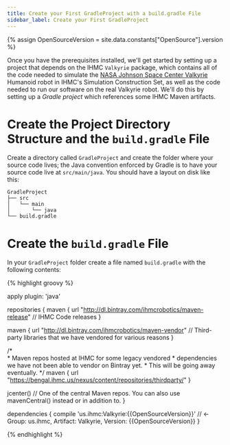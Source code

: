 ```yaml
---
title: Create your First GradleProject with a build.gradle File
sidebar_label: Create your First GradleProject
---
```


{% assign OpenSourceVersion = site.data.constants["OpenSource"].version %}

Once you have the prerequisites installed, we'll get started by setting up a project that depends on the IHMC `Valkyrie` package, which contains all of the code needed to simulate the [NASA Johnson Space Center Valkyrie](http://nasa-jsc-robotics.github.io/valkyrie/) Humanoid robot in IHMC's Simulation Construction Set, as well as the code needed to run our software on the real Valkyrie robot. We'll do this by setting up a *Gradle project* which references some IHMC Maven artifacts.

# Create the Project Directory Structure and the `build.gradle` File

Create a directory called `GradleProject` and create the folder where your source code lives; the Java convention enforced by Gradle is to have your source code live at `src/main/java`. You should have a layout on disk like this:

    GradleProject
    ├── src
    │   └── main
    │       └── java
    └── build.gradle

# Create the `build.gradle` File

In your `GradleProject` folder create a file named `build.gradle` with the following contents:

{% highlight groovy %}

apply plugin: 'java'

repositories {
   maven {
      url  "http://dl.bintray.com/ihmcrobotics/maven-release" // IHMC Code releases
   }

   maven {
      url  "http://dl.bintray.com/ihmcrobotics/maven-vendor" // Third-party libraries that we have vendored for various reasons
   }

   /*  
    *  Maven repos hosted at IHMC for some legacy vendored
    *  dependencies we have not been able to vendor on Bintray yet.
    *  This will be going away eventually.
    */
   maven {
        url "https://bengal.ihmc.us/nexus/content/repositories/thirdparty/"
   }

   jcenter() // One of the central Maven repos. You can also use mavenCentral() instead or in addition to.
}

dependencies {
   compile 'us.ihmc:Valkyrie:{{OpenSourceVersion}}' // <- Group: us.ihmc, Artifact: Valkyrie, Version: {{OpenSourceVersion}}
}

{% endhighlight %}






